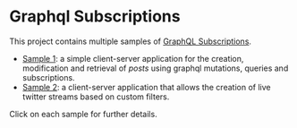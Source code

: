 # Graphql Subscriptions

This project contains multiple samples of [GraphQL Subscriptions](https://graphql.github.io/graphql-spec/June2018/#sec-Subscription-Operation-Definitions).

- [Sample 1](sample-1): a simple client-server application for the creation, modification and retrieval of _posts_ using graphql mutations, queries and subscriptions.
- [Sample 2](sample-2): a client-server application that allows the creation of live twitter streams based on custom filters.

Click on each sample for further details.
